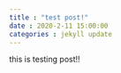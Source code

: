 ```yaml
---
title : "test post!"
date : 2020-2-11 15:00:00
categories : jekyll update
---
```


this is testing post!!
